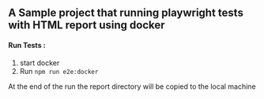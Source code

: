 ## A Sample project that running playwright tests with HTML report using docker

#### Run Tests :
  1. start docker
  2. Run `npm run e2e:docker`
  
At the end of the run the report directory will be copied to the local machine

